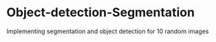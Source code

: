 # Object-detection-Segmentation

Implementing segmentation and object detection for 10 random images
